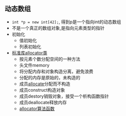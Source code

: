 ## 动态数组

- `int *p = new int[42];`, 得到p是一个指向int的动态数组
- 不是一个真正的数组对象,是指向元素类型的指针
- 初始化
  - 值初始化
  - 列表初始化
- [标准库allocator类](allocator类.md)
  - 按元素个数分配空间的一种方法
  - 头文件memory
  - 将分配内存和对象构造分离，避免浪费
  - 分配的内存是原始的，未构造的
  - 成员[allocate](https://zh.cppreference.com/w/cpp/memory/allocator/allocate)分配而不构造
  - 成员construct构造对象
  - 成员destory销毁对象，接受一个析构函数指针
  - 成员deallocate释放内存
  - [allocator算法函数](#allocatoralgorithm)